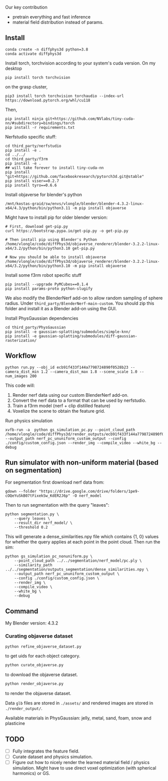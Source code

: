 Our key contribution
- pretrain everything and fast inference
- material field distribution instead of params.


## Install

```
conda create -n diffphys3d python=3.8
conda activate diffphys3d
```
Install torch, torchvision according to your system's cuda version. On my desktop
```
pip install torch torchvision
```
on the grasp cluster,
```
pip3 install torch torchvision torchaudio --index-url https://download.pytorch.org/whl/cu118
```

Then,
```
pip install ninja git+https://github.com/NVlabs/tiny-cuda-nn/#subdirectory=bindings/torch
pip install -r requirements.txt
```

Nerfstudio specific stuff:
```
cd third_party/nerfstudio
pip install -e .
cd ../../
cd third_party/f3rm
pip install -e .
## will take forever to install tiny-cuda-nn
pip install "git+https://github.com/facebookresearch/pytorch3d.git@stable"
pip install viser==0.2.7
pip install tyro==0.6.6
```

Install objaverse for blender's python

```
/mnt/kostas-graid/sw/envs/vlongle/blender/blender-4.3.2-linux-x64/4.3/python/bin/python3.11 -m pip install objaverse
```
Might have to install pip for older blender version:
```
# First, download get-pip.py
curl https://bootstrap.pypa.io/get-pip.py -o get-pip.py

# Then install pip using Blender's Python
/home/vlongle/code/diffPhys3d/objaverse_renderer/blender-3.2.2-linux-x64/3.2/python/bin/python3.10 get-pip.py

# Now you should be able to install objaverse
/home/vlongle/code/diffPhys3d/objaverse_renderer/blender-3.2.2-linux-x64/3.2/python/bin/python3.10 -m pip install objaverse
```

Install some f3rm robot specific stuff
```
pip install --upgrade PyMCubes==0.1.4
pip install params-proto python-slugify
```


We also modify the BlenderNerf add-on to allow random sampling of sphere radius. Under `third_party/BlenderNerf-main-custom`. You should zip this folder and install it as a Blender add-on using the GUI.


Install PhysGaussian dependencies
```
cd third_party/PhysGaussian
pip install -e gaussian-splatting/submodules/simple-knn/
pip install -e gaussian-splatting/submodules/diff-gaussian-rasterization/
```

## Workflow

```
python run.py --obj_id ecb91f433f144a7798724890f0528b23 --camera_dist_min 1.2 --camera_dist_max 1.8 --scene_scale 1.0 --num_images 200
```
This code will:
1. Render nerf data using our custom BlenderNerf add-on.
2. Convert the nerf data to a format that can be used by nerfstudio.
3. Train a f3rm model (nerf + clip distilled feature)
4. Voxelize the scene to obtain the feature grid.

Run physics simulation

```
xvfb-run -a  python gs_simulation_pc.py --point_cloud_path /home/vlongle/code/diffPhys3d/render_outputs/ecb91f433f144a7798724890f0528b23/clip_features_pc.ply --output_path nerf_pc_ununiform_custom_output --config ./config/custom_config.json --render_img --compile_video --white_bg --debug
```

## Run simulator with non-uniform material (based on segmentation)


For segmentation first download nerf data from:
```
gdown --folder "https://drive.google.com/drive/folders/1pe9-cOQeYuSkB07tFixekSw_KdER2J6p" -O nerf_model
```

Then to run segmentation with the query "leaves":

```
python segmentation.py \
    --query leaves \
    --result_dir nerf_model/ \
    --threshold 0.2
```

This will generate a dense_similarities.npy file which contains {1, 0} values for whether the query applies at each point in the point cloud. Then run the sim:

```
python gs_simulation_pc_nonuniform.py \
    --point_cloud_path ../../segmentation/nerf_model/pc.ply \
    --similarity_path ../../segmentation/outputs_segmentation/dense_similarities.npy \
    --output_path nerf_pc_ununiform_custom_output \
    --config ./config/custom_config.json \
    --render_img \
    --compile_video \
    --white_bg \
    --debug
```

## Command
My Blender version: 4.3.2
### Curating objaverse dataset
```bash
python refine_objaverse_dataset.py
```
to get uids for each object category.

```bash
python curate_objaverse.py
```
to download the objaverse dataset.

```bash
python render_objaverse.py 
```
to render the objaverse dataset.

Data `glb` files are stored in `./assets/` and rendered images are stored in `./render_output/`.

Available materials in PhysGaussian:
jelly, metal, sand, foam, snow and plasticine

## TODO
- [ ] Fully integrates the feature field.
- [ ] Curate dataset and physics simulation.
- [ ] Figure out how to nicely render the learned material field / physics simulation. Might have to use direct voxel optimization (with spherical harmonics) or GS.